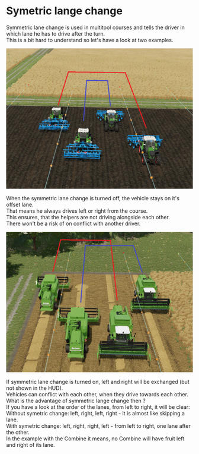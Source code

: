 # Symetric lange change

  
Symmetric lane change is used in multitool courses and tells the driver in which lane he has to drive after the turn.  
This is a bit hard to understand so let's have a look at two examples.  


![Image](../assets/images/regularchange_0_0_1020_765.png)

  
When the symmetric lane change is turned off, the vehicle stays on it's offset lane.  
That means he always drives left or right from the course.  
This ensures, that the helpers are not driving alongside each other.  
There won't be a risk of on conflict with another driver.  


![Image](../assets/images/symetricchange_0_0_1020_765.png)

  
If symmetric lane change is turned on, left and right will be exchanged (but not shown in the HUD).  
Vehicles can conflict with each other, when they drive towards each other.  
What is the advantage of symmetric lange change then ?  
If you have a look at the order of the lanes, from left to right, it will be clear:  
Without symetric change: left, right, left, right - it is almost like skipping a lane.  
With symetric change: left, right, right, left - from left to right, one lane after the other.  
In the example with the Combine it means, no Combine will have fruit left and right of its lane.  



